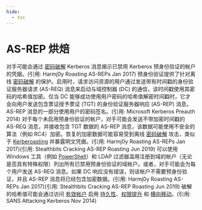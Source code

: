 ```yaml
---
hide:
  - toc
---
```


# AS-REP 烘焙

对手可能会通过 [密码破解](https://attack.mitre.org/techniques/T1110/002) Kerberos 消息揭示已禁用 Kerberos 预身份验证的帐户的凭据。(引用: Harmj0y Roasting AS-REPs Jan 2017)  预身份验证提供了针对离线 [密码破解](https://attack.mitre.org/techniques/T1110/002) 的保护。启用时，请求访问资源的用户通过发送带有时间戳的身份验证服务器请求 (AS-REQ) 消息来启动与域控制器 (DC) 的通信，该时间戳使用其密码的哈希值加密。仅当 DC 能够成功使用用户密码的哈希值解密时间戳时，它才会向用户发送包含票证授予票证 (TGT) 的身份验证服务器响应 (AS-REP) 消息。AS-REP 消息的一部分使用用户的密码签名。(引用: Microsoft Kerberos Preauth 2014)  对于每个未启用预身份验证的帐户，对手可能会发送不带加密时间戳的 AS-REQ 消息，并接收包含 TGT 数据的 AS-REP 消息，该数据可能使用不安全的算法（例如 RC4）加密。恢复的加密数据可能容易受到离线 [密码破解](https://attack.mitre.org/techniques/T1110/002) 攻击，类似于 [Kerberoasting](https://attack.mitre.org/techniques/T1558/003) 并暴露明文凭据。(引用: Harmj0y Roasting AS-REPs Jan 2017)(引用: Stealthbits Cracking AS-REP Roasting Jun 2019)  可以使用 Windows 工具（例如 [PowerShell](https://attack.mitre.org/techniques/T1059/001)）和 LDAP 过滤器滥用注册到域的帐户（无论是否具有特殊权限）列出所有已禁用预身份验证的域帐户。或者，对手可能会为每个用户发送 AS-REQ 消息。如果 DC 响应没有错误，则该帐户不需要预身份验证，并且 AS-REP 消息将已经包含加密数据。(引用: Harmj0y Roasting AS-REPs Jan 2017)(引用: Stealthbits Cracking AS-REP Roasting Jun 2019)  破解的哈希值可能会通过访问 [有效帐户](https://attack.mitre.org/techniques/T1078) 启用 [持久性](https://attack.mitre.org/tactics/TA0003)、[权限提升](https://attack.mitre.org/tactics/TA0004) 和 [横向移动](https://attack.mitre.org/tactics/TA0008)。(引用: SANS Attacking Kerberos Nov 2014)
